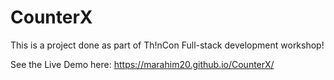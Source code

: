 # CounterX
This is a project done as part of Th!nCon Full-stack development workshop!

See the Live Demo here: https://marahim20.github.io/CounterX/
